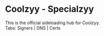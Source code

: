 # Coolzyy - Specialzyy

This is the official sideloading hub for Coolzyy.  
Tabs: Signers | DNS | Certs
